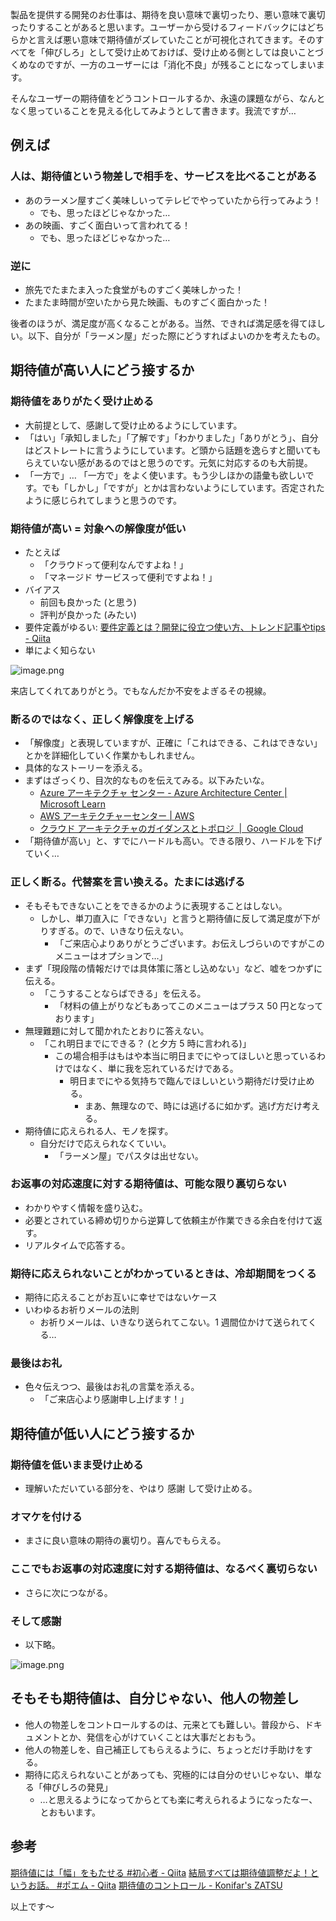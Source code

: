 
製品を提供する開発のお仕事は、期待を良い意味で裏切ったり、悪い意味で裏切ったりすることがあると思います。ユーザーから受けるフィードバックにはどちらかと言えば悪い意味で期待値がズレていたことが可視化されてきます。そのすべてを「伸びしろ」として受け止めておけば、受け止める側としては良いことづくめなのですが、一方のユーザーには「消化不良」が残ることになってしまいます。

そんなユーザーの期待値をどうコントロールするか、永遠の課題ながら、なんとなく思っていることを見える化してみようとして書きます。我流ですが…


## 例えば

### 人は、期待値という物差しで相手を、サービスを比べることがある
- あのラーメン屋すごく美味しいってテレビでやっていたから行ってみよう！
    - でも、思ったほどじゃなかった…
- あの映画、すごく面白いって言われてる！
    - でも、思ったほどじゃなかった…

### 逆に

- 旅先でたまたま入った食堂がものすごく美味しかった！
- たまたま時間が空いたから見た映画、ものすごく面白かった！

後者のほうが、満足度が高くなることがある。当然、できれば満足感を得てほしい。以下、自分が「ラーメン屋」だった際にどうすればよいのかを考えたもの。


## 期待値が高い人にどう接するか

### 期待値をありがたく受け止める
- 大前提として、感謝して受け止めるようにしています。
- 「はい」「承知しました」「了解です」「わかりました」「ありがとう」、自分はどストレートに言うようにしています。ど頭から話題を逸らすと聞いてもらえていない感があるのではと思うのです。元気に対応するのも大前提。
- 「一方で」… 「一方で」をよく使います。もう少しほかの語彙も欲しいです。でも「しかし」「ですが」とかは言わないようにしています。否定されたように感じられてしまうと思うのです。


### 期待値が高い = 対象への解像度が低い

- たとえば
    - 「クラウドって便利なんですよね！」
    - 「マネージド サービスって便利ですよね！」
- バイアス
    - 前回も良かった (と思う)
    - 評判が良かった (みたい)
- 要件定義がゆるい: [要件定義とは？開発に役立つ使い方、トレンド記事やtips - Qiita](https://qiita.com/tags/%e8%a6%81%e4%bb%b6%e5%ae%9a%e7%be%a9)
- 単によく知らない

![image.png](https://qiita-image-store.s3.ap-northeast-1.amazonaws.com/0/93824/48038464-96c4-0c77-3fa6-8eca9ae95f0f.png)

来店してくれてありがとう。でもなんだか不安をよぎるその視線。


### 断るのではなく、正しく解像度を上げる

- 「解像度」と表現していますが、正確に「これはできる、これはできない」とかを詳細化していく作業かもしれません。
- 具体的なストーリーを添える。
- まずはざっくり、目次的なものを伝えてみる。以下みたいな。
    - [Azure アーキテクチャ センター - Azure Architecture Center | Microsoft Learn](https://learn.microsoft.com/ja-jp/azure/architecture/)
    - [AWS アーキテクチャーセンター | AWS](https://aws.amazon.com/jp/architecture/?cards-all.sort-by=item.additionalFields.sortDate&cards-all.sort-order=desc&awsf.content-type=*all&awsf.methodology=*all&awsf.tech-category=*all&awsf.industries=*all&awsf.business-category=*all)
    - [クラウド アーキテクチャのガイダンスとトポロジ  |  Google Cloud](https://cloud.google.com/architecture?hl=ja)
- 「期待値が高い」と、すでにハードルも高い。できる限り、ハードルを下げていく…



### 正しく断る。代替案を言い換える。たまには逃げる
- そもそもできないことをできるかのように表現することはしない。
    - しかし、単刀直入に「できない」と言うと期待値に反して満足度が下がりすぎる。ので、いきなり伝えない。
        - 「ご来店心よりありがとうございます。お伝えしづらいのですがこのメニューはオプションで…」
- まず「現段階の情報だけでは具体策に落とし込めない」など、嘘をつかずに伝える。
    - 「こうすることならばできる」を伝える。
        - 「材料の値上がりなどもあってこのメニューはプラス 50 円となっております」
- 無理難題に対して聞かれたとおりに答えない。
    - 「これ明日までにできる？ (と夕方 5 時に言われる)」
        - この場合相手はもはや本当に明日までにやってほしいと思っているわけではなく、単に我を忘れているだけである。
            - 明日までにやる気持ちで臨んでほしいという期待だけ受け止める。
                - まあ、無理なので、時には逃げるに如かず。逃げ方だけ考える。
- 期待値に応えられる人、モノを探す。
    - 自分だけで応えられなくていい。
        - 「ラーメン屋」でパスタは出せない。


### お返事の対応速度に対する期待値は、可能な限り裏切らない

- わかりやすく情報を盛り込む。
- 必要とされている締め切りから逆算して依頼主が作業できる余白を付けて返す。
- リアルタイムで応答する。

### 期待に応えられないことがわかっているときは、冷却期間をつくる
- 期待に応えることがお互いに幸せではないケース
- いわゆるお祈りメールの法則
    - お祈りメールは、いきなり送られてこない。1 週間位かけて送られてくる…

### 最後はお礼
- 色々伝えつつ、最後はお礼の言葉を添える。
    - 「ご来店心より感謝申し上げます！」


## 期待値が低い人にどう接するか

### 期待値を低いまま受け止める
- 理解いただいている部分を、やはり 感謝 して受け止める。


### オマケを付ける
- まさに良い意味の期待の裏切り。喜んでもらえる。

### ここでもお返事の対応速度に対する期待値は、なるべく裏切らない

- さらに次につながる。

### そして感謝
- 以下略。

![image.png](https://qiita-image-store.s3.ap-northeast-1.amazonaws.com/0/93824/3892ad40-5a25-47e2-f3de-5a1ff90bbc75.png)


## そもそも期待値は、自分じゃない、他人の物差し
- 他人の物差しをコントロールするのは、元来とても難しい。普段から、ドキュメントとか、発信を心がけていくことは大事だとおもう。
- 他人の物差しを、自己補正してもらえるように、ちょっとだけ手助けをする。
- 期待に応えられないことがあっても、究極的には自分のせいじゃない、単なる「伸びしろの発見」
    - …と思えるようになってからとても楽に考えられるようになったなー、とおもいます。

## 参考

[期待値には「幅」をもたせる #初心者 - Qiita](https://qiita.com/kobori_akira/items/13c0375d5c70a554dbf1)
[結局すべては期待値調整だよ！というお話。 #ポエム - Qiita](https://qiita.com/pilot_fish/items/5ccf14983e90e68dc369)
[期待値のコントロール - Konifar's ZATSU](https://konifar-zatsu.hatenadiary.jp/entry/2016/06/07/204553)

以上です～
